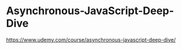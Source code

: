 # Asynchronous-JavaScript-Deep-Dive
https://www.udemy.com/course/asynchronous-javascript-deep-dive/
